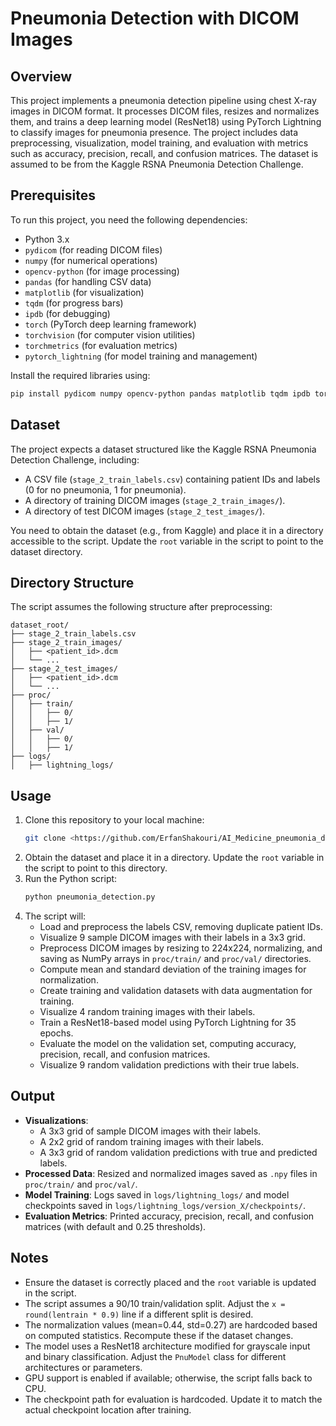# Pneumonia Detection with DICOM Images

## Overview
This project implements a pneumonia detection pipeline using chest X-ray images in DICOM format. It processes DICOM files, resizes and normalizes them, and trains a deep learning model (ResNet18) using PyTorch Lightning to classify images for pneumonia presence. The project includes data preprocessing, visualization, model training, and evaluation with metrics such as accuracy, precision, recall, and confusion matrices. The dataset is assumed to be from the Kaggle RSNA Pneumonia Detection Challenge.

## Prerequisites
To run this project, you need the following dependencies:
- Python 3.x
- `pydicom` (for reading DICOM files)
- `numpy` (for numerical operations)
- `opencv-python` (for image processing)
- `pandas` (for handling CSV data)
- `matplotlib` (for visualization)
- `tqdm` (for progress bars)
- `ipdb` (for debugging)
- `torch` (PyTorch deep learning framework)
- `torchvision` (for computer vision utilities)
- `torchmetrics` (for evaluation metrics)
- `pytorch_lightning` (for model training and management)

Install the required libraries using:
```bash
pip install pydicom numpy opencv-python pandas matplotlib tqdm ipdb torch torchvision torchmetrics pytorch_lightning
```

## Dataset
The project expects a dataset structured like the Kaggle RSNA Pneumonia Detection Challenge, including:
- A CSV file (`stage_2_train_labels.csv`) containing patient IDs and labels (0 for no pneumonia, 1 for pneumonia).
- A directory of training DICOM images (`stage_2_train_images/`).
- A directory of test DICOM images (`stage_2_test_images/`).

You need to obtain the dataset (e.g., from Kaggle) and place it in a directory accessible to the script. Update the `root` variable in the script to point to the dataset directory.

## Directory Structure
The script assumes the following structure after preprocessing:
```plaintext
dataset_root/
├── stage_2_train_labels.csv
├── stage_2_train_images/
│   ├── <patient_id>.dcm
│   └── ...
├── stage_2_test_images/
│   ├── <patient_id>.dcm
│   └── ...
├── proc/
│   ├── train/
│   │   ├── 0/
│   │   ├── 1/
│   ├── val/
│   │   ├── 0/
│   │   ├── 1/
├── logs/
│   ├── lightning_logs/
```

## Usage
1. Clone this repository to your local machine:
   ```bash
   git clone <https://github.com/ErfanShakouri/AI_Medicine_pneumonia_detection.git>
   ```
2. Obtain the dataset and place it in a directory. Update the `root` variable in the script to point to this directory.
3. Run the Python script:
   ```bash
   python pneumonia_detection.py
   ```
4. The script will:
   - Load and preprocess the labels CSV, removing duplicate patient IDs.
   - Visualize 9 sample DICOM images with their labels in a 3x3 grid.
   - Preprocess DICOM images by resizing to 224x224, normalizing, and saving as NumPy arrays in `proc/train/` and `proc/val/` directories.
   - Compute mean and standard deviation of the training images for normalization.
   - Create training and validation datasets with data augmentation for training.
   - Visualize 4 random training images with their labels.
   - Train a ResNet18-based model using PyTorch Lightning for 35 epochs.
   - Evaluate the model on the validation set, computing accuracy, precision, recall, and confusion matrices.
   - Visualize 9 random validation predictions with their true labels.

## Output
- **Visualizations**: 
  - A 3x3 grid of sample DICOM images with their labels.
  - A 2x2 grid of random training images with their labels.
  - A 3x3 grid of random validation predictions with true and predicted labels.
- **Processed Data**: Resized and normalized images saved as `.npy` files in `proc/train/` and `proc/val/`.
- **Model Training**: Logs saved in `logs/lightning_logs/` and model checkpoints saved in `logs/lightning_logs/version_X/checkpoints/`.
- **Evaluation Metrics**: Printed accuracy, precision, recall, and confusion matrices (with default and 0.25 thresholds).

## Notes
- Ensure the dataset is correctly placed and the `root` variable is updated in the script.
- The script assumes a 90/10 train/validation split. Adjust the `x = round(lentrain * 0.9)` line if a different split is desired.
- The normalization values (mean=0.44, std=0.27) are hardcoded based on computed statistics. Recompute these if the dataset changes.
- The model uses a ResNet18 architecture modified for grayscale input and binary classification. Adjust the `PnuModel` class for different architectures or parameters.
- GPU support is enabled if available; otherwise, the script falls back to CPU.
- The checkpoint path for evaluation is hardcoded. Update it to match the actual checkpoint location after training.
